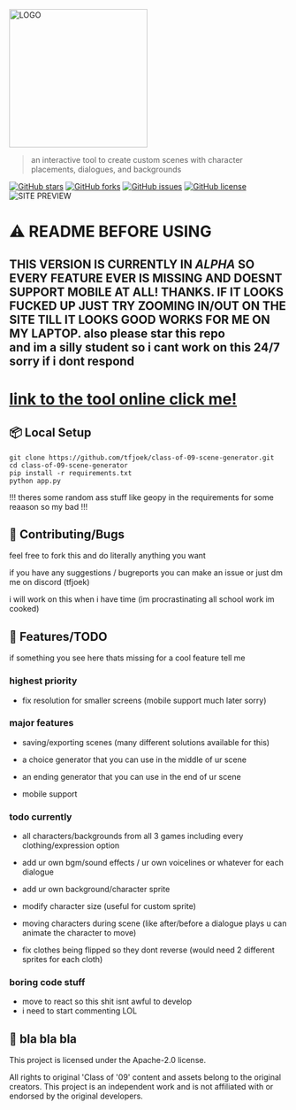 <img src="https://i.ibb.co/wdDRbPm/imffffage-psd.png" alt="LOGO" width="250">


> an interactive tool to create custom scenes with character placements, dialogues, and backgrounds

[![GitHub stars](https://img.shields.io/github/stars/tfjoek/class-of-09-scene-generator?style=for-the-badge)](https://github.com/tfjoek/class-of-09-scene-generator/stargazers)
[![GitHub forks](https://img.shields.io/github/forks/tfjoek/class-of-09-scene-generator?style=for-the-badge)](https://github.com/tfjoek/class-of-09-scene-generator/network/members)
[![GitHub issues](https://img.shields.io/github/issues/tfjoek/class-of-09-scene-generator?style=for-the-badge)](https://github.com/tfjoek/class-of-09-scene-generator/issues)
[![GitHub license](https://img.shields.io/github/license/tfjoek/class-of-09-scene-generator?style=for-the-badge)](https://github.com/tfjoek/class-of-09-scene-generator/blob/main/LICENSE)
<br>
![SITE PREVIEW](https://i.ibb.co/fqmjhKj/imasdasdaddge-psd.png)



# ⚠️ README BEFORE USING

## THIS VERSION IS CURRENTLY IN _ALPHA_ SO EVERY FEATURE EVER IS MISSING AND DOESNT SUPPORT MOBILE AT ALL! THANKS. IF IT LOOKS FUCKED UP JUST TRY ZOOMING IN/OUT ON THE SITE TILL IT LOOKS GOOD WORKS FOR ME ON MY LAPTOP. also please star this repo<br> and im a silly student so i cant work on this 24/7 sorry if i dont respond

# [link to the tool online click me!](https://givememoneyplease.xyz)


## 📦 Local Setup 



   ```
   git clone https://github.com/tfjoek/class-of-09-scene-generator.git
   cd class-of-09-scene-generator
   pip install -r requirements.txt
   python app.py
   ```
!!! theres some random ass stuff like geopy in the requirements for some reaason so my bad !!!


## 💬 Contributing/Bugs

feel free to fork this and do literally anything you want

if you have any suggestions / bugreports you can make an issue or just dm me on discord (tfjoek)

i will work on this when i have time (im procrastinating all school work im cooked)

## 🔧 Features/TODO

if something you see here thats missing for a cool feature tell me

### highest priority
- fix resolution for smaller screens (mobile support much later sorry)
  
### major features
- saving/exporting scenes (many different solutions available for this)

- a choice generator that you can use in the middle of ur scene
- an ending generator that you can use in the end of ur scene
- mobile support
### todo currently
- all characters/backgrounds from all 3 games including every clothing/expression option

- add ur own bgm/sound effects / ur own voicelines or whatever for each dialogue
- add ur own background/character sprite
- modify character size (useful for custom sprite)
- moving characters during scene (like after/before a dialogue plays u can animate the character to move)
- fix clothes being flipped so they dont reverse (would need 2 different sprites for each cloth)

### boring code stuff
- move to react  so this shit isnt awful to develop
- i need to start commenting LOL





## 📜 bla bla bla


This project is licensed under the Apache-2.0 license. 

All rights to original 'Class of '09' content and assets belong to the original creators. This project is an independent work and is not affiliated with or endorsed by the original developers.



